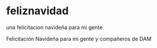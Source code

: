 # feliznavidad
una felicitacion navideña para mi gente

Felicitación Navideña para mi gente y compañeros de DAM
